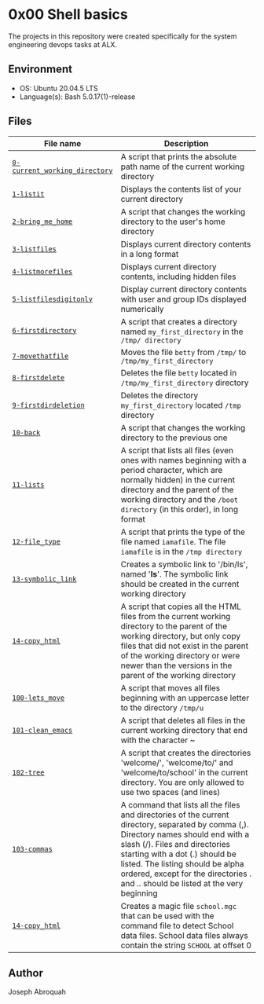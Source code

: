 # 0x00 Shell basics
The projects in this repository were created specifically for the system engineering devops tasks at ALX.


## Environment

- OS: Ubuntu 20.04.5 LTS
- Language(s): Bash 5.0.17(1)-release

## Files

| File name | Description |
| --------- | ----------- |
| [`0-current_working_directory`](https://github.com/jabroquah/alx-system_engineering-devops/blob/main/0x00-shell_basics/0-current_working_directory) | A script that prints the absolute path name of the current working directory |
| [`1-listit`](https://github.com/jabroquah/alx-system_engineering-devops/blob/main/0x00-shell_basics/1-listit) | Displays the contents list of your current directory |
| [`2-bring_me_home`](https://github.com/jabroquah/alx-system_engineering-devops/blob/main/0x00-shell_basics/2-bring_me_home) | A script that changes the working directory to the user's home directory |
| [`3-listfiles`](https://github.com/jabroquah/alx-system_engineering-devops/blob/main/0x00-shell_basics/3-listfiles) | Displays current directory contents in a long format |
| [`4-listmorefiles`](https://github.com/jabroquah/alx-system_engineering-devops/blob/main/0x00-shell_basics/4-listmorefiles) | Displays current directory contents, including hidden files |
| [`5-listfilesdigitonly`](https://github.com/jabroquah/alx-system_engineering-devops/blob/main/0x00-shell_basics/5-listfilesdigitonly) | Display current directory contents with user and group IDs displayed numerically |
| [`6-firstdirectory`](https://github.com/jabroquah/alx-system_engineering-devops/blob/main/0x00-shell_basics/6-firstdirectory) | A script that creates a directory named `my_first_directory` in the `/tmp/ directory` |
| [`7-movethatfile`](https://github.com/jabroquah/alx-system_engineering-devops/blob/main/0x00-shell_basics/7-movethatfile) | Moves the file `betty` from `/tmp/` to `/tmp/my_first_directory` |
| [`8-firstdelete`](https://github.com/jabroquah/alx-system_engineering-devops/blob/main/0x00-shell_basics/8-firstdelete) | Deletes the file `betty` located in `/tmp/my_first_directory` directory |
| [`9-firstdirdeletion`](https://github.com/jabroquah/alx-system_engineering-devops/blob/main/0x00-shell_basics/9-firstdirdeletion) | Deletes the directory `my_first_directory` located `/tmp` directory |
| [`10-back`](https://github.com/jabroquah/alx-system_engineering-devops/blob/main/0x00-shell_basics/10-back) | A script that changes the working directory to the previous one |
| [`11-lists`](https://github.com/jabroquah/alx-system_engineering-devops/blob/main/0x00-shell_basics/11-lists) | A script that lists all files (even ones with names beginning with a period character, which are normally hidden) in the current directory and the parent of the working directory and the `/boot directory` (in this order), in long format |
| [`12-file_type`](https://github.com/jabroquah/alx-system_engineering-devops/blob/main/0x00-shell_basics/12-file_type) | A script that prints the type of the file named `iamafile`. The file `iamafile` is in the `/tmp directory` |
| [`13-symbolic_link`](https://github.com/jabroquah/alx-system_engineering-devops/blob/main/0x00-shell_basics/13-symbolic_link) | Creates a symbolic link to '/bin/ls', named '__ls__'. The symbolic link should be created in the current working directory |
| [`14-copy_html`](https://github.com/jabroquah/alx-system_engineering-devops/blob/main/0x00-shell_basics/14-copy_html) | A script that copies all the HTML files from the current working directory to the parent of the working directory, but only copy files that did not exist in the parent of the working directory or were newer than the versions in the parent of the working directory |
| [`100-lets_move`](https://github.com/jabroquah/alx-system_engineering-devops/blob/main/0x00-shell_basics/100-lets_move) | A script that moves all files beginning with an uppercase letter to the directory `/tmp/u` |
| [`101-clean_emacs`](https://github.com/jabroquah/alx-system_engineering-devops/blob/main/0x00-shell_basics/101-clean_emacs) | A script that deletes all files in the current working directory that end with the character ~ |
| [`102-tree`](https://github.com/jabroquah/alx-system_engineering-devops/blob/main/0x00-shell_basics/102-tree) | A script that creates the directories 'welcome/', 'welcome/to/' and 'welcome/to/school' in the current directory. You are only allowed to use two spaces (and lines) |
| [`103-commas`](https://github.com/jabroquah/alx-system_engineering-devops/blob/main/0x00-shell_basics/103-commas) | A command that lists all the files and directories of the current directory, separated by comma (,). Directory names should end with a slash (/). Files and directories starting with a dot (.) should be listed. The listing should be alpha ordered, except for the directories . and .. should be listed at the very beginning |
| [`14-copy_html`](https://github.com/jabroquah/alx-system_engineering-devops/blob/main/0x00-shell_basics/14-copy_html) | Creates a magic file `school.mgc` that can be used with the command file to detect School data files. School data files always contain the string `SCHOOL` at offset 0 |


## Author

Joseph Abroquah
